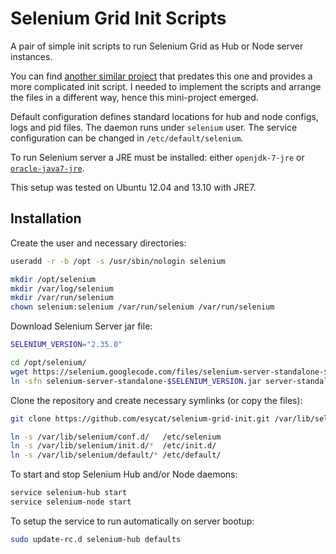 # Selenium Grid Init Scripts

A pair of simple init scripts to run Selenium Grid as Hub or Node server instances.

You can find [another similar project](https://github.com/feniix/selenium-grid-startup) that predates this one and provides a more complicated init script.
I needed to implement the scripts and arrange the files in a different way, hence this mini-project emerged.

Default configuration defines standard locations for hub and node configs, logs and pid files.
The daemon runs under `selenium` user.
The service configuration can be changed in `/etc/default/selenium`.

To run Selenium server a JRE must be installed:
either `openjdk-7-jre`
or [`oracle-java7-jre`](http://webupd8.org/2012/01/install-oracle-java-jdk-7-in-ubuntu-via.html).

This setup was tested on Ubuntu 12.04 and 13.10 with JRE7.

## Installation

Create the user and necessary directories:
```bash
useradd -r -b /opt -s /usr/sbin/nologin selenium

mkdir /opt/selenium
mkdir /var/log/selenium
mkdir /var/run/selenium
chown selenium:selenium /var/run/selenium /var/run/selenium
```

Download Selenium Server jar file:
```bash
SELENIUM_VERSION="2.35.0"

cd /opt/selenium/
wget https://selenium.googlecode.com/files/selenium-server-standalone-$SELENIUM_VERSION.jar
ln -sfn selenium-server-standalone-$SELENIUM_VERSION.jar server-standalone.jar
```

Clone the repository and create necessary symlinks (or copy the files):
```bash
git clone https://github.com/esycat/selenium-grid-init.git /var/lib/selenium

ln -s /var/lib/selenium/conf.d/   /etc/selenium
ln -s /var/lib/selenium/init.d/*  /etc/init.d/
ln -s /var/lib/selenium/default/* /etc/default/
```

To start and stop Selenium Hub and/or Node daemons:
```bash
service selenium-hub start
service selenium-node start
```

To setup the service to run automatically on server bootup:
```bash
sudo update-rc.d selenium-hub defaults
```
